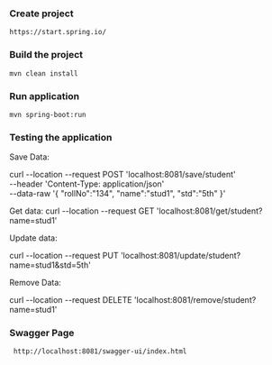### Create project

``` 
https://start.spring.io/
```

### Build the project

``` 
mvn clean install
```

### Run application

``` 
mvn spring-boot:run
```

### Testing the application
Save Data:

curl --location --request POST 'localhost:8081/save/student' \
--header 'Content-Type: application/json' \
--data-raw '{
"rollNo":"134",
"name":"stud1",
"std":"5th"
}'

Get data:
curl --location --request GET 'localhost:8081/get/student?name=stud1'

Update data:

curl --location --request PUT 'localhost:8081/update/student?name=stud1&std=5th'

Remove Data:

curl --location --request DELETE 'localhost:8081/remove/student?name=stud1'

### Swagger Page

```
 http://localhost:8081/swagger-ui/index.html
```